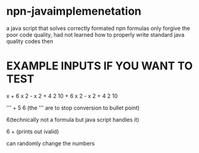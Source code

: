 # npn-javaimplemenetation
a java script that solves correctly formated npn formulas only
forgive the poor code quality, had not learned how to properly write standard java quality codes then

# EXAMPLE INPUTS IF YOU WANT TO TEST

x + 6 x 2 - x 2 + 4 2 10 + 6 x 2 - x 2 + 4 2 10

''' + 5 6    (the ''' are to stop conversion to bullet point)

6(technically not a formula but java script handles it)

6 + (prints out ivalid)

can randomly change the numbers
